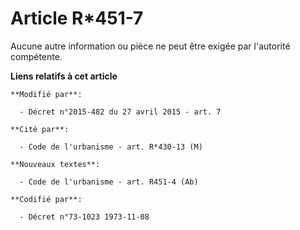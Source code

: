 # Article R*451-7

Aucune autre information ou pièce ne peut être exigée par l'autorité compétente.

**Liens relatifs à cet article**

	**Modifié par**:

	  - Décret n°2015-482 du 27 avril 2015 - art. 7

	**Cité par**:

	  - Code de l'urbanisme - art. R*430-13 (M)

	**Nouveaux textes**:

	  - Code de l'urbanisme - art. R451-4 (Ab)

	**Codifié par**:

	  - Décret n°73-1023 1973-11-08
